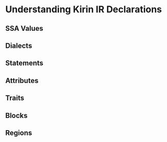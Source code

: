 # Understanding Kirin IR Declarations

## SSA Values

## Dialects

## Statements

## Attributes

## Traits

## Blocks

## Regions
